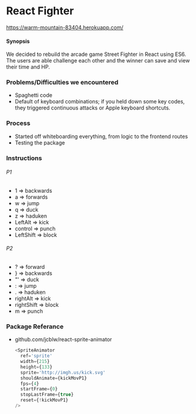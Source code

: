 # React Fighter
https://warm-mountain-83404.herokuapp.com/

#### Synopsis
We decided to rebuild the arcade game Street Fighter in React using ES6. The users are able challenge each other and the winner can save and view their time and HP. 

### Problems/Difficulties we encountered
  - Spaghetti code 
  - Default of keyboard combinations; if you held down some key codes, they triggered continuous attacks or Apple keyboard shortcuts.
  
### Process
  - Started off whiteboarding everything, from logic to the frontend routes
  - Testing the package 
  
### Instructions

###### P1
  - 1 => backwards
  - a => forwards 
  - w => jump 
  - q => duck 
  - z => haduken
  - LeftAlt => kick
  - control => punch
  - LeftShift => block
###### P2
  - ? => forward
  - } => backwards 
  - "' => duck
  - : => jump 
  - . => haduken
  - rightAlt => kick
  - rightShift => block
  - m => punch


### Package Referance
  - github.com/jcblw/react-sprite-animator
    ```js
    <SpriteAnimator
      ref='sprite'
      width={215}
      height={133}
      sprite='http://imgh.us/kick.svg'
      shouldAnimate={kickMovP1}
      fps={4}
      startFrame={0}
      stopLastFrame={true}
      reset={!kickMovP1}
    />
    ```



